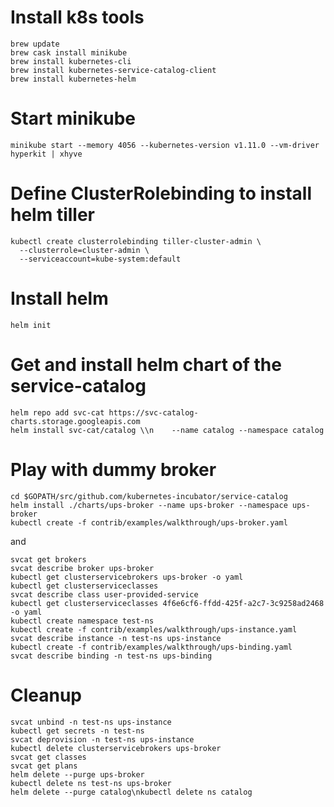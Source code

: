 Install k8s tools
=================
```
brew update
brew cask install minikube
brew install kubernetes-cli
brew install kubernetes-service-catalog-client
brew install kubernetes-helm
```
Start minikube
==============
```
minikube start --memory 4056 --kubernetes-version v1.11.0 --vm-driver hyperkit | xhyve
```

Define ClusterRolebinding to install helm tiller
================================================
```
kubectl create clusterrolebinding tiller-cluster-admin \
  --clusterrole=cluster-admin \
  --serviceaccount=kube-system:default
```

Install helm
============
```
helm init
```

Get and install helm chart of the service-catalog
=================================================
```
helm repo add svc-cat https://svc-catalog-charts.storage.googleapis.com
helm install svc-cat/catalog \\n    --name catalog --namespace catalog
```

Play with dummy broker
======================
```
cd $GOPATH/src/github.com/kubernetes-incubator/service-catalog
helm install ./charts/ups-broker --name ups-broker --namespace ups-broker
kubectl create -f contrib/examples/walkthrough/ups-broker.yaml
```

and

```
svcat get brokers
svcat describe broker ups-broker
kubectl get clusterservicebrokers ups-broker -o yaml
kubectl get clusterserviceclasses
svcat describe class user-provided-service
kubectl get clusterserviceclasses 4f6e6cf6-ffdd-425f-a2c7-3c9258ad2468 -o yaml
kubectl create namespace test-ns
kubectl create -f contrib/examples/walkthrough/ups-instance.yaml
svcat describe instance -n test-ns ups-instance
kubectl create -f contrib/examples/walkthrough/ups-binding.yaml
svcat describe binding -n test-ns ups-binding
```

Cleanup
=======
```
svcat unbind -n test-ns ups-instance
kubectl get secrets -n test-ns
svcat deprovision -n test-ns ups-instance
kubectl delete clusterservicebrokers ups-broker
svcat get classes
svcat get plans
helm delete --purge ups-broker
kubectl delete ns test-ns ups-broker
helm delete --purge catalog\nkubectl delete ns catalog
```

